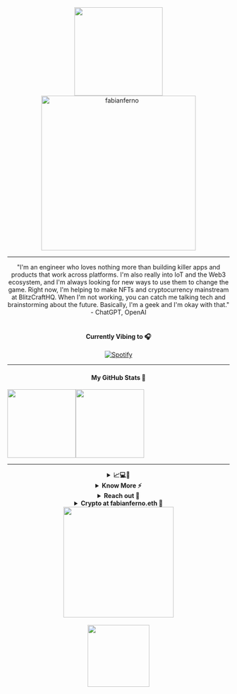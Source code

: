 


<div align="center">
  <a href="https://www.fabianferno.com/"> 
    <img src="https://media0.giphy.com/media/Vf7xXFwzlseWRCYWdl/giphy.gif?cid=ecf05e47tl9b4babd4lgfl4nz80f9l2ven3etddl4mjdyvmp&rid=giphy.gif&ct=s" height="200px" /> 
  </a>
</div>

<!---
https://media0.giphy.com/media/Vf7xXFwzlseWRCYWdl/giphy.gif?cid=ecf05e47tl9b4babd4lgfl4nz80f9l2ven3etddl4mjdyvmp&rid=giphy.gif&ct=s
https://user-images.githubusercontent.com/57835412/140383106-67f3554b-86df-42b4-aa26-82840835db27.gif - Superman
https://i.giphy.com/media/Yc65Sk2Hwkzgk/giphy.webp -anime guy
https://i.giphy.com/media/1jgLDGD1Bn27e/giphy.webp - anime girl
https://media1.giphy.com/media/S9d1VcBNJVA4nUOLK4/giphy.webp?cid=ecf05e47h5ti88ngwxo9x1aa0uprw898kjst7yilab9td0b8&rid=giphy.webp&ct=s
-->

<div align="center">
  <img src="https://user-images.githubusercontent.com/57835412/150765857-4d822697-4810-4761-acdf-c19ee0748dcb.gif" width="350px" alt="fabianferno">
</div>

-----

<div align="center">
"I'm an engineer who loves nothing more than building killer apps and products that work across platforms. I'm also really into IoT and the Web3 ecosystem, and I'm always looking for new ways to use them to change the game. Right now, I'm helping to make NFTs and cryptocurrency mainstream at BlitzCraftHQ. When I'm not working, you can catch me talking tech and brainstorming about the future. Basically, I'm a geek and I'm okay with that." - ChatGPT, OpenAI
</div>

<br />
 
<div align="center"> 
  
  #### Currently Vibing to 🎧️ 
  
</div>

<div align="center">
  
[![Spotify](https://skywalker-utilities.vercel.app/api/spotify?background_color=0f0f0f)](https://open.spotify.com/user/pqfnzbkmew1e4y9o5r0uy83p6)
  
</div>

-----

<div align="center"> 
  
  #### My GitHub Stats 🚀 
  
</div>

<div align="center">
  <p style="display:flex;">
      <img src="http://github-readme-streak-stats.herokuapp.com?user=fabianferno&theme=blux&&background=0d1117&border=444" height="155">
      <img src="https://github-readme-stats.vercel.app/api?username=fabianferno&show_icons=true&title_color=018596&icon_color=00E1F7FF&bg_color=0d1117&text_color=FFF&border_color=444&count_private=true" height="155">
  </p>
</div>

----- 


<div align="center">
<details>
  <summary><b>📈💻🌱</b></summary>
  <br/>

  ![Javascript](https://img.shields.io/badge/-Javascript-black?style=plastic&logo=javascript)
  ![Typescript](https://img.shields.io/badge/-Typescript-black?style=plastic&logo=typescript)
  ![Assemblyscript](https://img.shields.io/badge/-Assemblyscript-black?style=plastic&logo=assemblyscript) 
  ![Python](https://img.shields.io/badge/-Python-black?style=plastic&logo=Python)
  ![Php](https://img.shields.io/badge/-php-black?style=plastic&logo=php)
  ![CSharp](https://img.shields.io/badge/-CSharp-black?style=plastic&logo=CSharp)
  ![c](https://img.shields.io/badge/-c-black?style=plastic&logo=c)
  ![dart](https://img.shields.io/badge/-dart-black?style=plastic&logo=dart)
  ![solidity](https://img.shields.io/badge/-solidity-black?style=plastic&logo=solidity)
  ![Java](https://img.shields.io/badge/-java-black?style=plastic&logo=java)
  ![HTML5](https://img.shields.io/badge/-HTML5-black?style=plastic&logo=html5)
  ![CSS3](https://img.shields.io/badge/-CSS3-black?style=plastic&logo=css3)
  ![Git](https://img.shields.io/badge/-Git-black?style=plastic&logo=git)
  ![Shell](https://img.shields.io/badge/-Shell-black?style=plastic&logo=Shell)
  ![Web3](https://img.shields.io/badge/-Web3-black?style=plastic&logo=blockchain)
  ![VS Code](https://img.shields.io/badge/-VS%20Code-black?style=plastic&logo=visual-studio-code) 
  ![React](https://img.shields.io/badge/-React-black?style=plastic&logo=react)
  ![Next.js](https://img.shields.io/badge/-Next.JS-black?style=plastic&logo=Next.js)
  ![Node.JS](https://img.shields.io/badge/-Node.JS-black?style=plastic&logo=Node.js)
  ![Express.JS](https://img.shields.io/badge/-Express.JS-black?style=plastic&logo=express)
  ![Flask](https://img.shields.io/badge/-Flask-black?style=plastic&logo=Flask)
  ![ASP.NET](https://img.shields.io/badge/-ASP.NET-black?style=plastic&logo=dotnet)
  ![Amazon AWS](https://img.shields.io/badge/Amazon%20AWS-black?style=plastic&logo=amazon-aws)
  ![GitHub Actions](https://img.shields.io/badge/-GitHubActions-black?style=plastic&logo=github-actions)
  ![GitLab](https://img.shields.io/badge/-GitLab-black?style=plastic&logo=gitlab)
  ![Bootstrap](https://img.shields.io/badge/-Bootstrap-black?style=plastic&logo=bootstrap)
  ![MaterialUI](https://img.shields.io/badge/-MaterialUI-black?style=plastic&logo=mui)
  ![BulmaCSS](https://img.shields.io/badge/-BulmaCSS-black?style=plastic&logo=bulma) 
  ![Tailwind](https://img.shields.io/badge/-Tailwind-black?style=plastic&logo=tailwindcss)
  ![Graphql](https://img.shields.io/badge/-Graphql-black?style=plastic&logo=Graphql)
  ![MongoDB](https://img.shields.io/badge/-MongoDB-black?style=plastic&logo=mongodb)
  ![HarperDB](https://img.shields.io/badge/-HarperDB-black?style=plastic&logo=harperdb) 
  ![MySQL](https://img.shields.io/badge/-MySQL-black?style=plastic&logo=mysql) 
  ![PostgreSQL](https://img.shields.io/badge/-PostgreSQL-black?style=plastic&logo=postgresql)
  ![SQLServer](https://img.shields.io/badge/-MSSQL-black?style=plastic&logo=sqlserver)
  ![Postman](https://img.shields.io/badge/-Postman-black?style=plastic&logo=Postman)
  ![Cloudflare](https://img.shields.io/badge/-Cloudflare-black?style=plastic&logo=cloudflare)
  ![cPanel](https://img.shields.io/badge/-cPanel-black?style=plastic&logo=cPanel)
  ![nginx](https://img.shields.io/badge/-nginx-black?style=plastic&logo=nginx)
  ![npm](https://img.shields.io/badge/-npm-black?style=plastic&logo=npm)
  ![linux](https://img.shields.io/badge/-linux-black?style=plastic&logo=linux)
  ![ifttt](https://img.shields.io/badge/-ifttt-black?style=plastic&logo=ifttt)
  ![stripe](https://img.shields.io/badge/-stripe-black?style=plastic&logo=stripe)
  ![razorpay](https://img.shields.io/badge/-razorpay-black?style=plastic&logo=razorpay)
  ![heroku](https://img.shields.io/badge/-heroku-black?style=plastic&logo=heroku)
  ![vercel](https://img.shields.io/badge/-vercel-black?style=plastic&logo=vercel)
  ![selenium](https://img.shields.io/badge/-selenium-black?style=plastic&logo=selenium)
  ![supabase](https://img.shields.io/badge/-supabase-black?style=plastic&logo=supabase) 
  ![firebase](https://img.shields.io/badge/-firebase-black?style=plastic&logo=firebase)
  ![arduino](https://img.shields.io/badge/-arduino-black?style=plastic&logo=arduino)
  ![figma](https://img.shields.io/badge/-figma-black?style=plastic&logo=figma)
  ![illustrator](https://img.shields.io/badge/-illustrator-black?style=plastic&logo=adobe) 
  ![photoshop](https://img.shields.io/badge/-photoshop-black?style=plastic&logo=adobe) 
  ![sketchup](https://img.shields.io/badge/-sketchup-black?style=plastic&logo=sketchup) 
  ![blender](https://img.shields.io/badge/-blender-black?style=plastic&logo=blender)
  ![Unity](https://img.shields.io/badge/-Unity-black?style=plastic&logo=unity)

</details> 

<details>
  <summary><b>Know More ⚡️</b></summary>
  <br/>
  Over the years I've built many apps and have had the opportunity to work on a lot of things. <br/> Check out my complete portfolio at <a href="https://www.fabianferno.com">fabianferno.com</a>
</details>

<details>
  <summary><b>Reach out 🤞</b></summary>
  <br/>
  I like connecting with people. So I'm all ears for anything you'd like to say to me. <br> Write to me at <a href="mailto:hello@fabianferno.com">hello@fabianferno.com</a>  
</details>


<details>
  <summary><b>Crypto at fabianferno.eth 🦝</b></summary>
  <br/> 
   
  ```
    0x64574dDbe98813b23364704e0B00E2e71fC5aD17
  ```
 
</details>
</div>

<div align="center">
  <img src="https://c.tenor.com/8PDB3JNNq98AAAAC/silicon-valley.gif" width="250px" />
 
  
  <br/>
  <br/>
   <img src="https://komarev.com/ghpvc/?username=fabianferno&color=blue" width="140px"/>
</div>


